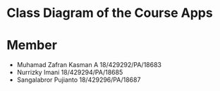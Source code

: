# Class Diagram of the Course Apps


# Member 
* Muhamad Zafran Kasman A 18/429292/PA/18683
* Nurrizky Imani 18/429294/PA/18685
* Sangalabror Pujianto 18/429296/PA/18687
